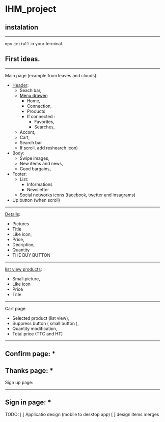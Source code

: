 # IHM_project

## instalation
-----
`` npm install `` in your terminal. 

## First ideas.
----
Main page (example from leaves and clouds):
* [Header](inspiration_images/header.png):
  * Seach bar,
  * [Menu drawer](inspiration_images/drawer.png):
     * Home,
     * Connection,
     * Products
     * If connected :
       * Favorites,
       * Searches,
  * Accont, 
  * Cart,
  * Search bar
  * If scroll, add reshearch icon)
* Body:
  * Swipe images,
  * New items and news,
  * Good bargains,
* Footer:
  * List:
     * Informations
     * Newsletter
  * Social networks icons (facebook, twetter and insagrams)
* Up button (when scroll)

-----
[Details](inspiration_images/leboncoin_details_view.png): 
* Pictures
* Title
* Like icon,
* Price,
* Decription,
* Quantity 
* THE BUY BUTTON
-------

[list view products](inspiration_images/leboncoin_list_view.png):
* Small picture,
* Like icon
* Price
* Title
-------

Cart page:
* Selected product (list view),
* Suppress button ( small button ),
* Quantity modification,
* Total price (TTC and HT)

-------
Confirm page:
* 
-------
Thanks page:
*
-------
Sign up page:

--------
Sign in page:
* 
--------


TODO:
[ ] Applicatio design (mobile to desktop app)
[ ] design items merges

